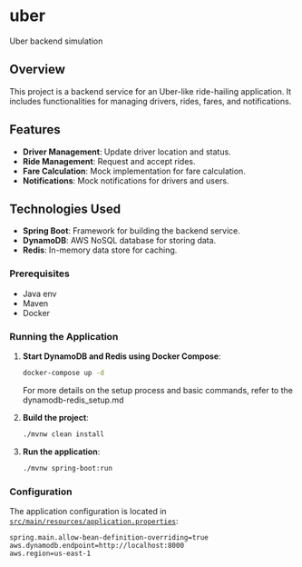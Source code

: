 # uber
Uber backend simulation

## Overview

This project is a backend service for an Uber-like ride-hailing application. It includes functionalities for managing drivers, rides, fares, and notifications.

## Features

- **Driver Management**: Update driver location and status.
- **Ride Management**: Request and accept rides.
- **Fare Calculation**: Mock implementation for fare calculation.
- **Notifications**: Mock notifications for drivers and users.

## Technologies Used

- **Spring Boot**: Framework for building the backend service.
- **DynamoDB**: AWS NoSQL database for storing data.
- **Redis**: In-memory data store for caching.

### Prerequisites

- Java env
- Maven
- Docker

### Running the Application

1. **Start DynamoDB and Redis using Docker Compose**:
    ```sh
    docker-compose up -d
    ```
     For more details on the setup process and basic commands, refer to the dynamodb-redis_setup.md

2. **Build the project**:
    ```sh
    ./mvnw clean install
    ```

3. **Run the application**:
    ```sh
    ./mvnw spring-boot:run
    ```

### Configuration

The application configuration is located in [`src/main/resources/application.properties`](src/main/resources/application.properties ):
```properties
spring.main.allow-bean-definition-overriding=true
aws.dynamodb.endpoint=http://localhost:8000
aws.region=us-east-1